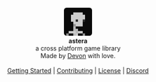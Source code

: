 <div id="header">
    <p align="center">
      <img width="64px" height="64px" style="border-radius: 6px;" src="res/tex/icon.png"><br>
      <b>astera</b><br>
	  <span font-size="16px">a cross platform game library</span><br>
      <span font-size="12px">Made by <a href="http://tek256.com">Devon</a> with love.</span><br><br>
      <span><a href="https://github.com/tek256/astera/wiki/Getting-Started/">Getting Started</a> | <a href="https://github.com/tek256/astera/blob/master/CONTRIBUTING.md">Contributing</a> | <a href="https://github.com/tek256/astera/blob/master/LICENSE">License</a> | <a href="https://discordapp.com/invite/63GvpMh">Discord</a></span>
    </p>
</div>
